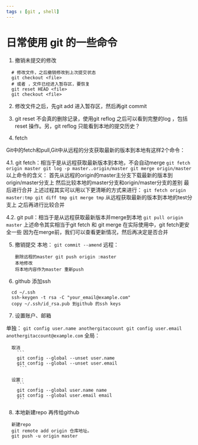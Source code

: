 ```yaml
---
tags : [git , shell]
---
```


日常使用 git 的一些命令
====

1. 撤销未提交的修改

  ```
    # 修改文件，之后撤销修改到上次提交状态
    git checkout <file>
    # 或者 ，文件已经进入暂存区，要恢复
    git reset HEAD <file>
    git checkout <file>
  ```

2. 修改文件之后，先git add 进入暂存区，然后再git commit 

3. git reset 不会真的删除记录，使用git reflog 之后可以看到完整的log ，包括reset 操作。另，git reflog 只能看到本地的提交历史？

4. fetch

  Git中的fetch和pull,Git中从远程的分支获取最新的版本到本地有这样2个命令：

  4.1. git fetch：相当于是从远程获取最新版本到本地，不会自动merge
    ```
    git fetch origin master
    git log -p master..origin/master
    git merge origin/master
    ```
    以上命令的含义：
    首先从远程的origin的master主分支下载最新的版本到origin/master分支上
    然后比较本地的master分支和origin/master分支的差别
    最后进行合并
    上述过程其实可以用以下更清晰的方式来进行：
    ```
    git fetch origin master:tmp
    git diff tmp
    git merge tmp
    ```
    从远程获取最新的版本到本地的test分支上
    之后再进行比较合并

  4.2. git pull：相当于是从远程获取最新版本并merge到本地
    ```
    git pull origin master
    ```
    上述命令其实相当于git fetch 和 git merge
    在实际使用中，git fetch更安全一些
    因为在merge前，我们可以查看更新情况，然后再决定是否合并

5. 撤销提交
  本地：
    `git commit --amend`
  远程：
    ```
    删除远程的master git push origin :master
    本地修改
    将本地内容作为master 重新push
     ```
   
6. github 添加ssh
  ```
    cd ~/.ssh
    ssh-keygen -t rsa -C "your_email@example.com"
    copy ~/.ssh/id_rsa.pub 到github 的ssh keys
  ```

7. 设置账户、邮箱

  单独：
    ```
    git config user.name anothergitaccount
    git config user.email anothergitaccount@example.com
    ```
  全局：
  
      取消
        ```
        git config --global --unset user.name
        git config --global --unset user.email
         ```
         
      设置：
        ```
        git config --global user.name name
        git config --global user.email email
        ```
      
8. 本地新建repo 再传给github
  ```
    新建repo
    git remote add origin 仓库地址。
    git push -u origin master
  ```
     
